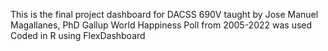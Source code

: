 This is the final project dashboard  for DACSS 690V taught by Jose Manuel Magallanes, PhD
Gallup World Happiness Poll from 2005-2022 was used
Coded in R using FlexDashboard
